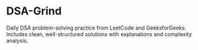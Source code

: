 # DSA-Grind
Daily DSA problem-solving practice from LeetCode and GeeksforGeeks.  Includes clean, well-structured solutions with explanations and complexity analysis.
